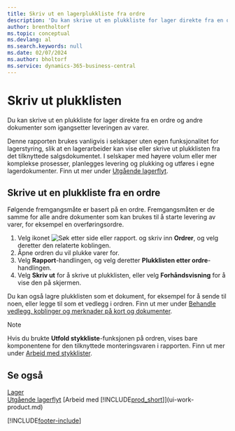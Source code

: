 ```yaml
---
title: Skriv ut en lagerplukkliste fra ordre
description: 'Du kan skrive ut en plukkliste for lager direkte fra en ordre, salg, faktura og andre utgående salgsdokumenter.'
author: brentholtorf
ms.topic: conceptual
ms.devlang: al
ms.search.keywords: null
ms.date: 02/07/2024
ms.author: bholtorf
ms.service: dynamics-365-business-central
---
```

# Skriv ut plukklisten

Du kan skrive ut en plukkliste for lager direkte fra en ordre og andre dokumenter som igangsetter leveringen av varer.

Denne rapporten brukes vanligvis i selskaper uten egen funksjonalitet for lagerstyring, slik at en lagerarbeider kan vise eller skrive ut plukklisten fra det tilknyttede salgsdokumentet. I selskaper med høyere volum eller mer komplekse prosesser, planlegges levering og plukking og utføres i egne lagerdokumenter. Finn ut mer under [Utgående lagerflyt](design-details-outbound-warehouse-flow.md).

## Skrive ut en plukkliste fra en ordre

Følgende fremgangsmåte er basert på en ordre. Fremgangsmåten er de samme for alle andre dokumenter som kan brukes til å starte levering av varer, for eksempel en overføringsordre.

1. Velg ikonet ![Søk etter side eller rapport.](media/ui-search/search_small.png "Ikonet Søk etter side eller rapport") og skriv inn **Ordrer**, og velg deretter den relaterte koblingen.  
2. Åpne ordren du vil plukke varer for.  
3. Velg **Rapport**-handlingen, og velg deretter **Plukklisten etter ordre**-handlingen.  
4. Velg **Skriv ut** for å skrive ut plukklisten, eller velg **Forhåndsvisning** for å vise den på skjermen.

Du kan også lagre plukklisten som et dokument, for eksempel for å sende til noen, eller legge til som et vedlegg i ordren. Finn ut mer under [Behandle vedlegg, koblinger og merknader på kort og dokumenter](ui-how-add-link-to-record.md).

> [!NOTE]
> Hvis du brukte **Utfold stykkliste**-funksjonen på ordren, vises bare komponentene for den tilknyttede monteringsvaren i rapporten. Finn ut mer under [Arbeid med stykklister](inventory-how-work-BOMs.md).

## Se også

[Lager](inventory-manage-inventory.md)  
[Utgående lagerflyt](design-details-outbound-warehouse-flow.md)
[Arbeid med [!INCLUDE[prod_short](includes/prod_short.md)]](ui-work-product.md)  

[!INCLUDE[footer-include](includes/footer-banner.md)]
